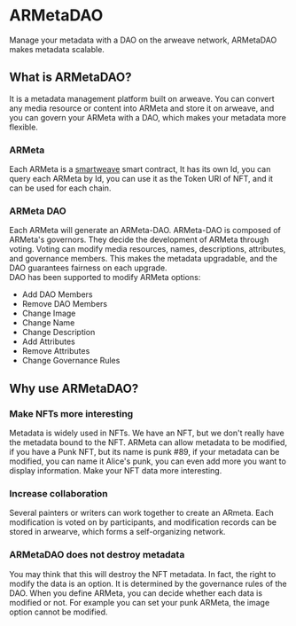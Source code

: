 # ARMetaDAO
Manage your metadata with a DAO on the arweave network, ARMetaDAO makes metadata scalable.


## What is ARMetaDAO?
It is a metadata management platform built on arweave. You can convert any media resource or content into ARMeta and store it on arweave, and you can govern your ARMeta with a DAO, which makes your metadata more flexible.

### ARMeta
Each ARMeta is a [smartweave](https://github.com/ArweaveTeam/SmartWeave) smart contract, It has its own Id, you can query each ARMeta by Id, you can use it as the Token URI of NFT, and it can be used for each chain.


### ARMeta DAO
Each ARMeta will generate an ARMeta-DAO. ARMeta-DAO is composed of ARMeta's governors. They decide the development of ARMeta through voting. Voting can modify media resources, names, descriptions, attributes, and governance members. This makes the metadata upgradable, and the DAO guarantees fairness on each upgrade.   
DAO has been supported to modify ARMeta options:

* Add DAO Members
* Remove DAO Members
* Change Image
* Change Name
* Change Description
* Add Attributes
* Remove Attributes
* Change Governance Rules   



   
## Why use ARMetaDAO?
### Make NFTs more interesting
Metadata is widely used in NFTs. We have an NFT, but we don't really have the metadata bound to the NFT. ARMeta can allow metadata to be modified, if you have a Punk NFT, but its name is punk #89, if your metadata can be modified, you can name it Alice's punk, you can even add more you want to display information. Make your NFT data more interesting.

### Increase collaboration
Several painters or writers can work together to create an ARmeta. Each modification is voted on by participants, and modification records can be stored in arwearve, which forms a self-organizing network.

### ARMetaDAO does not destroy metadata
You may think that this will destroy the NFT metadata. In fact, the right to modify the data is an option. It is determined by the governance rules of the DAO. When you define ARMeta, you can decide whether each data is modified or not. For example you can set your punk ARMeta, the image option cannot be modified.


